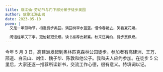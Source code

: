 ```yaml
---
title: 临江仙·劳动节与门下部分弟子徒步奥园
author: 放歌江海山阙
date: 2023-05-10
poem: |
  又是一年劳动节，相邀徒步奥园。满园树翠水蓝蓝。惜怜春艳去，笑看夏花娟。

  闲话经年天下事，更怡新冠云烟。读书推荐出新篇。秋来还再约，徒步赏枫燃。
---
```


今年 5 月 3 日，高建洲发起到奥林匹克森林公园徒步。参加者有高建洲、王万、邢道、白云山、刘佳、魏子华、陈敦和他公子。我和夫人应约参加。在徒步 5 公里后，大家还逐一推荐所读新书，交流工作心德，很有意义。特填词以记。
